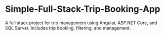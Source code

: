 # Simple-Full-Stack-Trip-Booking-App
 A full stack project for trip management using Angular, ASP.NET Core, and SQL Server. Includes trip booking, filtering, and management.
